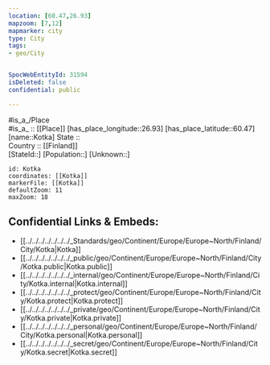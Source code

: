 ```yaml
---
location: [60.47,26.93] 
mapzoom: [7,12] 
mapmarker: city 
type: City
tags:
- geo/City


SpocWebEntityId: 31594
isDeleted: false
confidential: public

---
```

#is_a_/Place  
#is_a_ :: [[Place]] 
[has_place_longitude::26.93] 
[has_place_latitude::60.47] 
[name::Kotka] 
State ::  
Country :: [[Finland]]  
[StateId::] 
[Population::] 
[Unknown::] 


```leaflet
id: Kotka
coordinates: [[Kotka]] 
markerFile: [[Kotka]] 
defaultZoom: 11 
maxZoom: 18
```


## Confidential Links & Embeds: 
- [[../../../../../../../_Standards/geo/Continent/Europe/Europe~North/Finland/City/Kotka|Kotka]] 
- [[../../../../../../../_public/geo/Continent/Europe/Europe~North/Finland/City/Kotka.public|Kotka.public]] 
- [[../../../../../../../_internal/geo/Continent/Europe/Europe~North/Finland/City/Kotka.internal|Kotka.internal]] 
- [[../../../../../../../_protect/geo/Continent/Europe/Europe~North/Finland/City/Kotka.protect|Kotka.protect]] 
- [[../../../../../../../_private/geo/Continent/Europe/Europe~North/Finland/City/Kotka.private|Kotka.private]] 
- [[../../../../../../../_personal/geo/Continent/Europe/Europe~North/Finland/City/Kotka.personal|Kotka.personal]] 
- [[../../../../../../../_secret/geo/Continent/Europe/Europe~North/Finland/City/Kotka.secret|Kotka.secret]] 
